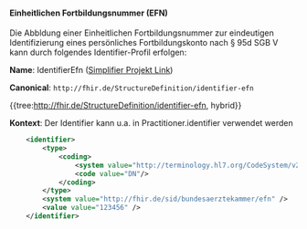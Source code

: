 #### Einheitlichen Fortbildungsnummer (EFN)

Die Abbldung einer Einheitlichen Fortbildungsnummer zur eindeutigen Identifizierung eines persönliches Fortbildungskonto nach § 95d SGB V kann durch folgendes Identifier-Profil erfolgen:

**Name**: IdentifierEfn ([Simplifier Projekt Link](https://simplifier.net/resolve?canonical=http://fhir.de/StructureDefinition/identifier-efn&scope=de.basisprofil.r4@1.5.3))

**Canonical**: `http://fhir.de/StructureDefinition/identifier-efn`

{{tree:http://fhir.de/StructureDefinition/identifier-efn, hybrid}}

**Kontext**: Der Identifier kann u.a. in Practitioner.identifier verwendet werden

```xml
    <identifier>
        <type>
            <coding>
                <system value="http://terminology.hl7.org/CodeSystem/v2-0203"/>
                <code value="DN"/>
            </coding>
        </type>
        <system value="http://fhir.de/sid/bundesaerztekammer/efn" />
        <value value="123456" />
    </identifier>
```